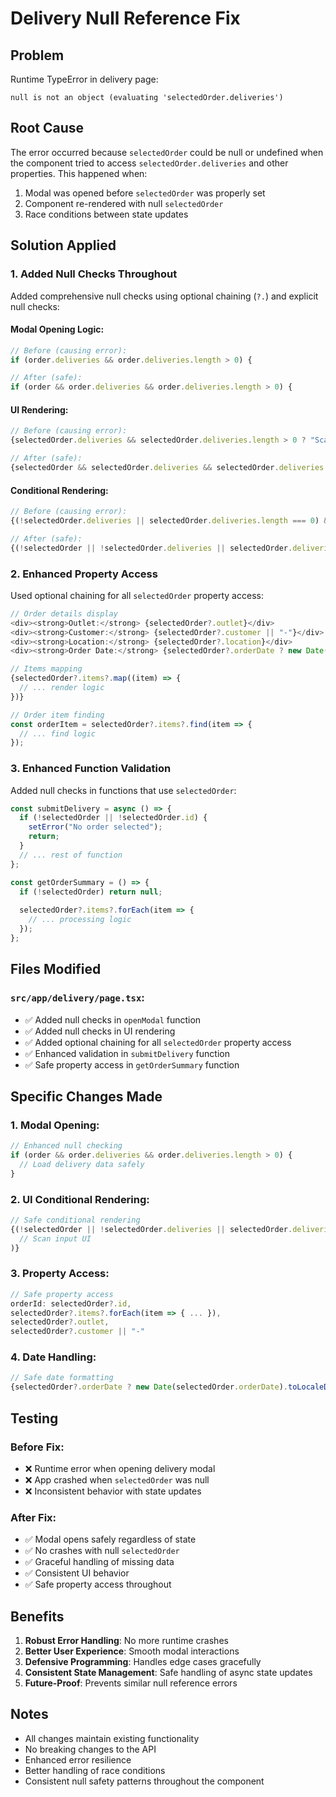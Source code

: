 # Delivery Null Reference Fix

## Problem
Runtime TypeError in delivery page:
```
null is not an object (evaluating 'selectedOrder.deliveries')
```

## Root Cause
The error occurred because `selectedOrder` could be null or undefined when the component tried to access `selectedOrder.deliveries` and other properties. This happened when:

1. Modal was opened before `selectedOrder` was properly set
2. Component re-rendered with null `selectedOrder`
3. Race conditions between state updates

## Solution Applied

### 1. Added Null Checks Throughout
Added comprehensive null checks using optional chaining (`?.`) and explicit null checks:

#### Modal Opening Logic:
```typescript
// Before (causing error):
if (order.deliveries && order.deliveries.length > 0) {

// After (safe):
if (order && order.deliveries && order.deliveries.length > 0) {
```

#### UI Rendering:
```typescript
// Before (causing error):
{selectedOrder.deliveries && selectedOrder.deliveries.length > 0 ? "Scanned Items" : "Scan Items"}

// After (safe):
{selectedOrder && selectedOrder.deliveries && selectedOrder.deliveries.length > 0 ? "Scanned Items" : "Scan Items"}
```

#### Conditional Rendering:
```typescript
// Before (causing error):
{(!selectedOrder.deliveries || selectedOrder.deliveries.length === 0) && (

// After (safe):
{(!selectedOrder || !selectedOrder.deliveries || selectedOrder.deliveries.length === 0) && (
```

### 2. Enhanced Property Access
Used optional chaining for all `selectedOrder` property access:

```typescript
// Order details display
<div><strong>Outlet:</strong> {selectedOrder?.outlet}</div>
<div><strong>Customer:</strong> {selectedOrder?.customer || "-"}</div>
<div><strong>Location:</strong> {selectedOrder?.location}</div>
<div><strong>Order Date:</strong> {selectedOrder?.orderDate ? new Date(selectedOrder.orderDate).toLocaleDateString() : "-"}</div>

// Items mapping
{selectedOrder?.items?.map((item) => {
  // ... render logic
})}

// Order item finding
const orderItem = selectedOrder?.items?.find(item => {
  // ... find logic
});
```

### 3. Enhanced Function Validation
Added null checks in functions that use `selectedOrder`:

```typescript
const submitDelivery = async () => {
  if (!selectedOrder || !selectedOrder.id) {
    setError("No order selected");
    return;
  }
  // ... rest of function
};

const getOrderSummary = () => {
  if (!selectedOrder) return null;
  
  selectedOrder?.items?.forEach(item => {
    // ... processing logic
  });
};
```

## Files Modified

### `src/app/delivery/page.tsx`:
- ✅ Added null checks in `openModal` function
- ✅ Added null checks in UI rendering
- ✅ Added optional chaining for all `selectedOrder` property access
- ✅ Enhanced validation in `submitDelivery` function
- ✅ Safe property access in `getOrderSummary` function

## Specific Changes Made

### 1. Modal Opening:
```typescript
// Enhanced null checking
if (order && order.deliveries && order.deliveries.length > 0) {
  // Load delivery data safely
}
```

### 2. UI Conditional Rendering:
```typescript
// Safe conditional rendering
{(!selectedOrder || !selectedOrder.deliveries || selectedOrder.deliveries.length === 0) && (
  // Scan input UI
)}
```

### 3. Property Access:
```typescript
// Safe property access
orderId: selectedOrder?.id,
selectedOrder?.items?.forEach(item => { ... }),
selectedOrder?.outlet,
selectedOrder?.customer || "-"
```

### 4. Date Handling:
```typescript
// Safe date formatting
{selectedOrder?.orderDate ? new Date(selectedOrder.orderDate).toLocaleDateString() : "-"}
```

## Testing

### Before Fix:
- ❌ Runtime error when opening delivery modal
- ❌ App crashed when `selectedOrder` was null
- ❌ Inconsistent behavior with state updates

### After Fix:
- ✅ Modal opens safely regardless of state
- ✅ No crashes with null `selectedOrder`
- ✅ Graceful handling of missing data
- ✅ Consistent UI behavior
- ✅ Safe property access throughout

## Benefits

1. **Robust Error Handling**: No more runtime crashes
2. **Better User Experience**: Smooth modal interactions
3. **Defensive Programming**: Handles edge cases gracefully
4. **Consistent State Management**: Safe handling of async state updates
5. **Future-Proof**: Prevents similar null reference errors

## Notes

- All changes maintain existing functionality
- No breaking changes to the API
- Enhanced error resilience
- Better handling of race conditions
- Consistent null safety patterns throughout the component
